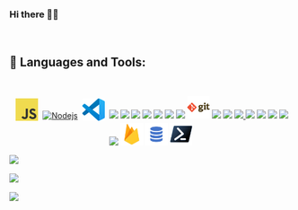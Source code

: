 ### Hi there 👋🏻


<br />

## 🧰 Languages and Tools:
<br/>
<p align="center">
<a href="https://developer.mozilla.org/en-US/docs/Web/JavaScript" target="_blank"><img src="https://raw.githubusercontent.com/github/explore/80688e429a7d4ef2fca1e82350fe8e3517d3494d/topics/javascript/javascript.png" alt="Javascript" height="40" style="vertical-align:top; margin:4px"></a>
<a href="https://nodejs.org/en/" target="_blank"><img height=40 src="https://cdn.jsdelivr.net/gh/devicons/devicon/icons/nodejs/nodejs-original-wordmark.svg" alt="Nodejs"/></a>
<a href="https://code.visualstudio.com/"  target="_blank">
<img src="https://raw.githubusercontent.com/github/explore/80688e429a7d4ef2fca1e82350fe8e3517d3494d/topics/visual-studio-code/visual-studio-code.png" alt="VS Code" alt="VS Code"  height="40" style="vertical-align:top; margin:4px"></a>
<a href="https://dev.w3.org/html5/spec-LC/"  target="_blank"><img height=40 src="https://cdn.jsdelivr.net/gh/devicons/devicon/icons/html5/html5-original-wordmark.svg" /></a>
<a href="hhttps://www.w3schools.com/css/"  target="_blank"><img height=40 src="https://cdn.jsdelivr.net/gh/devicons/devicon/icons/css3/css3-original.svg" /></a>
<a href="https://reactjs.org/" target="_blank"><img height=40 src="https://cdn.jsdelivr.net/gh/devicons/devicon/icons/react/react-original.svg" /></a>
<a href="https://www.mysql.com/" target="_blank"><img height=40 src="https://cdn.jsdelivr.net/gh/devicons/devicon/icons/mysql/mysql-original-wordmark.svg"/></a>
<a href="https://git-scm.com/" target="_blank"><img height=40 src="https://cdn.jsdelivr.net/gh/devicons/devicon/icons/git/git-plain.svg"/></a>
<a href="https://babeljs.io/" target="_blank"><img height=40 src="https://cdn.jsdelivr.net/gh/devicons/devicon/icons/babel/babel-plain.svg"/></a>
<a href="https://github.com/" target="_blank"><img height=40 src="https://cdn.jsdelivr.net/gh/devicons/devicon/icons/github/github-original.svg"/></a>
<a href="https://git-scm.com/" target="_blank"><img height=40 src="https://raw.githubusercontent.com/github/explore/80688e429a7d4ef2fca1e82350fe8e3517d3494d/topics/git/git.png"/></a>
<a href="https://getbootstrap.com/" target="_blank"><img height=40 src="https://cdn.jsdelivr.net/gh/devicons/devicon/icons/bootstrap/bootstrap-original-wordmark.svg"/></a>
<a href="https://expressjs.com/" target="_blank"><img height=40 src="https://cdn.jsdelivr.net/gh/devicons/devicon/icons/express/express-original-wordmark.svg"/></a>
<a href="https://www.linux.org/" target="_blank">
            <img height=40 src="https://cdn.jsdelivr.net/gh/devicons/devicon/icons/linux/linux-original.svg" />
          </a>
<a href="https://www.mongodb.com/" target="_blank"><img height=40 src="https://cdn.jsdelivr.net/gh/devicons/devicon/icons/mongodb/mongodb-original-wordmark.svg"/></a>
<a href="https://pugjs.org/api/getting-started.html" target="_blank"><img height=40 src="https://camo.githubusercontent.com/e6f31db76aa258d4e26be8464f2dff9796d5cf59185976df02dd80ae6a60cc9e/68747470733a2f2f63646e2e776f726c64766563746f726c6f676f2e636f6d2f6c6f676f732f7075672e737667"/></a>
<a href="https://redux.js.org/" target="_blank"><img height=40 src="https://cdn.jsdelivr.net/gh/devicons/devicon/icons/redux/redux-original.svg"/></a>
<a href="https://www.typescriptlang.org/" target="_blank"><img height=40 src="https://cdn.jsdelivr.net/gh/devicons/devicon/icons/typescript/typescript-original.svg""/></a>
<a href="https://webpack.js.org/" target="_blank"><img height=40 src="https://cdn.jsdelivr.net/gh/devicons/devicon/icons/webpack/webpack-original-wordmark.svg"/></a>
<a href="https://firebase.google.com/" target="_blank"><img height=40 src="https://raw.githubusercontent.com/github/explore/80688e429a7d4ef2fca1e82350fe8e3517d3494d/topics/firebase/firebase.png"/></a>
<a href="https://www.w3schools.com/sql/sql_intro.asp" target="_blank"><img height=40 src="https://raw.githubusercontent.com/github/explore/80688e429a7d4ef2fca1e82350fe8e3517d3494d/topics/sql/sql.png"/></a>
<a href="" target="_blank"><img height=40 src="https://raw.githubusercontent.com/github/explore/80688e429a7d4ef2fca1e82350fe8e3517d3494d/topics/powershell/powershell.png"/></a>
</p>

<!--
**frontendella/frontendella** is a ✨ _special_ ✨ repository because its `README.md` (this file) appears on your GitHub profile.



Here are some ideas to get you started:

- 🔭 I’m currently working on ...
- 🌱 I’m currently learning ...
- 👯 I’m looking to collaborate on ...
- 🤔 I’m looking for help with ...
- 💬 Ask me about ...
- 📫 How to reach me: ...
- 😄 Pronouns: ...
- ⚡ Fun fact: ...
-->

<div style="display: flex; flex-direction: column;">
 <img class="img" src="https://github-readme-streak-stats.herokuapp.com/?user=frontendella"&theme=graywhite />
 <br/>
 <img align="right class="img" src="https://github-readme-stats.vercel.app/api/top-langs/?username=frontendella&theme=graywhite&layout=compact" />
 <br/>
 <img class="img" src="https://github-readme-stats.vercel.app/api?username=frontendella&show_icons=true&theme=graywhite" />
</div>



